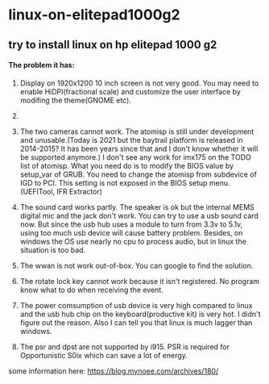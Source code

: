 # linux-on-elitepad1000g2
## try to install linux on hp elitepad 1000 g2

#### The problem it has:
1. Display on 1920x1200 10 inch screen is not very good. You may need to enable HiDPI(fractional scale) and customize the user interface by modifing the theme(GNOME etc).

2. 

3. The two cameras cannot work. The atomisp is still under development and unusable.(Today is 2021 but the baytrail platform is released in 2014-2015? It has been years since that and I don't know whether it will be supported anymore.) I don't see any work for imx175 on the TODO list of atomisp.
What you need do is to modify the BIOS value by setup_var of GRUB. You need to change the atomisp from subdevice of IGD to PCI. This setting is not exposed in the BIOS setup menu.(UEFITool, IFR Extractor)

4. The sound card works partly. The speaker is ok but the internal MEMS digital mic and the jack don't work. You can try to use a usb sound card now. But since the usb hub uses a module to turn from 3.3v to 5.1v, using too much usb device will cause battery problem. Besides, on windows the OS use nearly no cpu to process audio, but in linux the situation is too bad.

5. The wwan is not work out-of-box. You can google to find the solution.

6. The rotate lock key cannot work because it isn't registered. No program know what to do when receiving the event.

7. The power comsumption of usb device is very high compared to linux and the usb hub chip on the keyboard(productive kit) is very hot. I didn't figure out the reason. Also I can tell you that linux is much lagger than windows.

8. The psr and dpst are not supported by i915. PSR is required for Opportunistic S0ix which can save a lot of energy.

some information here: https://blog.mynoee.com/archives/180/
